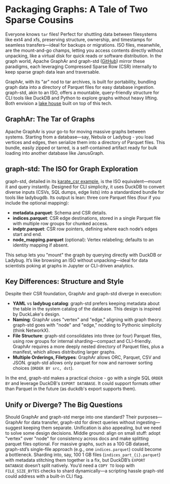 # Packaging Graphs: A Tale of Two Sparse Cousins

Everyone knows `tar` files! Perfect for shuttling data between filesystems like ext4 and xfs, preserving structure, ownership, and timestamps for seamless transfers—ideal for backups or migrations. ISO files, meanwhile, are the mount-and-go champs, letting you access contents directly without unpacking, like a virtual disk for quick reads or software distribution. In the graph world, Apache GraphAr and graph-std ([GitHub](https://github.com/adsharma/graph-std)) mirror these paradigms, each leveraging Compressed Sparse Row (CSR) internally to keep sparse graph data lean and traversable.

GraphAr, with its "ar" nod to tar archives, is built for portability, bundling graph data into a directory of Parquet files for easy database ingestion. graph-std, akin to an ISO, offers a mountable, query-friendly structure for CLI tools like DuckDB and Python to explore graphs without heavy lifting. Both envision a [lake house](https://graphar.apache.org/blog/graphs-openlakehouse) built on top of this tech.

## GraphAr: The Tar of Graphs

Apache GraphAr is your go-to for moving massive graphs between systems. Starting from a database—say, Nebula or Ladybug - you load vertices and edges, then serialize them into a directory of Parquet files. This bundle, easily zipped or tarred, is a self-contained artifact ready for bulk loading into another database like JanusGraph.

## graph-std: The ISO for Graph Exploration

graph-std, detailed in its [karate_csr example](https://github.com/adsharma/graph-std/tree/main/karate/karate_csr), is the ISO equivalent—mount it and query instantly. Designed for CLI simplicity, it uses DuckDB to convert diverse inputs (CSVs, SQL dumps, edge lists) into a standardized bundle for tools like ladybugdb. Its output is lean: three core Parquet files (four if you include the optional mapping):
- **metadata.parquet**: Schema and CSR details.
- **indices.parquet**: CSR edge destinations, stored in a single Parquet file with multiple row groups for chunked access.
- **indptr.parquet**: CSR row pointers, defining where each node’s edges start and end.
- **node_mapping.parquet** (optional): Vertex relabeling; defaults to an identity mapping if absent.

This setup lets you "mount" the graph by querying directly with DuckDB or Ladybug. It’s like browsing an ISO without unpacking—ideal for data scientists poking at graphs in Jupyter or CLI-driven analytics.

## Key Differences: Structure and Style

Despite their CSR foundation, GraphAr and graph-std diverge in execution:
- **YAML** vs **ladybug catalog**: graph-std prefers keeping metadata about the table in the system catalog of the database. This design is inspired by DuckLake's design.
- **Naming**: GraphAr uses "vertex" and "edge," aligning with graph theory. graph-std goes with "node" and "edge," nodding to Pythonic simplicity (think NetworkX).
- **File Structure**: graph-std consolidates into three (or four) Parquet files, using row groups for internal sharding—compact and CLI-friendly. GraphAr requires a more deeply nested directory of Parquet files, plus a manifest, which allows distributing larger graphs.
- **Multiple Orderings, Filetypes**: GraphAr allows ORC, Parquet, CSV and JSON. graph-std allows only parquet for now and narrower sorting choices (`ORDER BY src, dst`).

In the end, graph-std makes a practical choice - go with a single SQL `ORDER BY` and leverage DuckDB's `EXPORT DATABASE`. It could support formats other than Parquet in the future (as duckdb's export supports them).

## Unify or Diverge? The Big Questions

Should GraphAr and graph-std merge into one standard? Their purposes—GraphAr for data transfer, graph-std for direct queries without ingesting—suggest keeping them separate. Unification is also appealing, but we need to solve some design decisions. Middle ground: align on small stuff: adopt "vertex" over "node" for consistency across docs and make splitting parquet files optional. For massive graphs, such as a 100 GB dataset, graph-std’s single-file approach (e.g., one `indices.parquet`) could become a bottleneck. Sharding into, say, 100 1 GB files (`indices_part_{i}.parquet`) with metadata stitching them together is a fix, but DuckDB’s `EXPORT DATABASE` doesn’t split natively. You’d need a `COPY TO` loop with `FILE_SIZE_BYTES` checks to shard dynamically—a scripting hassle graph-std could address with a built-in CLI flag.
